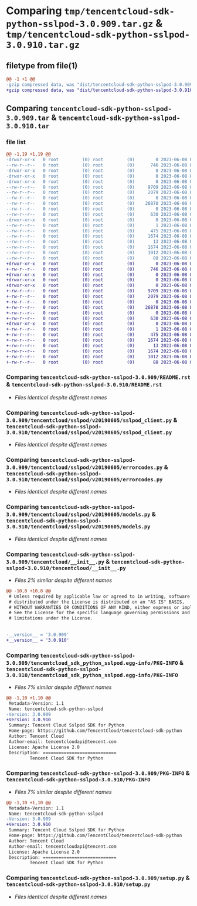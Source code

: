 # Comparing `tmp/tencentcloud-sdk-python-sslpod-3.0.909.tar.gz` & `tmp/tencentcloud-sdk-python-sslpod-3.0.910.tar.gz`

## filetype from file(1)

```diff
@@ -1 +1 @@
-gzip compressed data, was "dist/tencentcloud-sdk-python-sslpod-3.0.909.tar", last modified: Thu Jun  8 00:32:36 2023, max compression
+gzip compressed data, was "dist/tencentcloud-sdk-python-sslpod-3.0.910.tar", last modified: Thu Jun  8 09:18:48 2023, max compression
```

## Comparing `tencentcloud-sdk-python-sslpod-3.0.909.tar` & `tencentcloud-sdk-python-sslpod-3.0.910.tar`

### file list

```diff
@@ -1,19 +1,19 @@
-drwxr-xr-x   0 root         (0) root         (0)        0 2023-06-08 00:32:36.000000 tencentcloud-sdk-python-sslpod-3.0.909/
--rw-r--r--   0 root         (0) root         (0)      746 2023-06-08 00:32:36.000000 tencentcloud-sdk-python-sslpod-3.0.909/README.rst
-drwxr-xr-x   0 root         (0) root         (0)        0 2023-06-08 00:32:36.000000 tencentcloud-sdk-python-sslpod-3.0.909/tencentcloud/
-drwxr-xr-x   0 root         (0) root         (0)        0 2023-06-08 00:32:36.000000 tencentcloud-sdk-python-sslpod-3.0.909/tencentcloud/sslpod/
-drwxr-xr-x   0 root         (0) root         (0)        0 2023-06-08 00:32:36.000000 tencentcloud-sdk-python-sslpod-3.0.909/tencentcloud/sslpod/v20190605/
--rw-r--r--   0 root         (0) root         (0)     9709 2023-06-08 00:32:36.000000 tencentcloud-sdk-python-sslpod-3.0.909/tencentcloud/sslpod/v20190605/sslpod_client.py
--rw-r--r--   0 root         (0) root         (0)     2079 2023-06-08 00:32:36.000000 tencentcloud-sdk-python-sslpod-3.0.909/tencentcloud/sslpod/v20190605/errorcodes.py
--rw-r--r--   0 root         (0) root         (0)        0 2023-06-08 00:32:36.000000 tencentcloud-sdk-python-sslpod-3.0.909/tencentcloud/sslpod/v20190605/__init__.py
--rw-r--r--   0 root         (0) root         (0)    26878 2023-06-08 00:32:36.000000 tencentcloud-sdk-python-sslpod-3.0.909/tencentcloud/sslpod/v20190605/models.py
--rw-r--r--   0 root         (0) root         (0)        0 2023-06-08 00:32:36.000000 tencentcloud-sdk-python-sslpod-3.0.909/tencentcloud/sslpod/__init__.py
--rw-r--r--   0 root         (0) root         (0)      630 2023-06-08 00:32:36.000000 tencentcloud-sdk-python-sslpod-3.0.909/tencentcloud/__init__.py
-drwxr-xr-x   0 root         (0) root         (0)        0 2023-06-08 00:32:36.000000 tencentcloud-sdk-python-sslpod-3.0.909/tencentcloud_sdk_python_sslpod.egg-info/
--rw-r--r--   0 root         (0) root         (0)        1 2023-06-08 00:32:36.000000 tencentcloud-sdk-python-sslpod-3.0.909/tencentcloud_sdk_python_sslpod.egg-info/dependency_links.txt
--rw-r--r--   0 root         (0) root         (0)      475 2023-06-08 00:32:36.000000 tencentcloud-sdk-python-sslpod-3.0.909/tencentcloud_sdk_python_sslpod.egg-info/SOURCES.txt
--rw-r--r--   0 root         (0) root         (0)     1674 2023-06-08 00:32:36.000000 tencentcloud-sdk-python-sslpod-3.0.909/tencentcloud_sdk_python_sslpod.egg-info/PKG-INFO
--rw-r--r--   0 root         (0) root         (0)       13 2023-06-08 00:32:36.000000 tencentcloud-sdk-python-sslpod-3.0.909/tencentcloud_sdk_python_sslpod.egg-info/top_level.txt
--rw-r--r--   0 root         (0) root         (0)     1674 2023-06-08 00:32:36.000000 tencentcloud-sdk-python-sslpod-3.0.909/PKG-INFO
--rw-r--r--   0 root         (0) root         (0)     1012 2023-06-08 00:32:36.000000 tencentcloud-sdk-python-sslpod-3.0.909/setup.py
--rw-r--r--   0 root         (0) root         (0)       88 2023-06-08 00:32:36.000000 tencentcloud-sdk-python-sslpod-3.0.909/setup.cfg
+drwxr-xr-x   0 root         (0) root         (0)        0 2023-06-08 09:18:48.000000 tencentcloud-sdk-python-sslpod-3.0.910/
+-rw-r--r--   0 root         (0) root         (0)      746 2023-06-08 09:18:48.000000 tencentcloud-sdk-python-sslpod-3.0.910/README.rst
+drwxr-xr-x   0 root         (0) root         (0)        0 2023-06-08 09:18:48.000000 tencentcloud-sdk-python-sslpod-3.0.910/tencentcloud/
+drwxr-xr-x   0 root         (0) root         (0)        0 2023-06-08 09:18:48.000000 tencentcloud-sdk-python-sslpod-3.0.910/tencentcloud/sslpod/
+drwxr-xr-x   0 root         (0) root         (0)        0 2023-06-08 09:18:48.000000 tencentcloud-sdk-python-sslpod-3.0.910/tencentcloud/sslpod/v20190605/
+-rw-r--r--   0 root         (0) root         (0)     9709 2023-06-08 09:18:48.000000 tencentcloud-sdk-python-sslpod-3.0.910/tencentcloud/sslpod/v20190605/sslpod_client.py
+-rw-r--r--   0 root         (0) root         (0)     2079 2023-06-08 09:18:48.000000 tencentcloud-sdk-python-sslpod-3.0.910/tencentcloud/sslpod/v20190605/errorcodes.py
+-rw-r--r--   0 root         (0) root         (0)        0 2023-06-08 09:18:48.000000 tencentcloud-sdk-python-sslpod-3.0.910/tencentcloud/sslpod/v20190605/__init__.py
+-rw-r--r--   0 root         (0) root         (0)    26878 2023-06-08 09:18:48.000000 tencentcloud-sdk-python-sslpod-3.0.910/tencentcloud/sslpod/v20190605/models.py
+-rw-r--r--   0 root         (0) root         (0)        0 2023-06-08 09:18:48.000000 tencentcloud-sdk-python-sslpod-3.0.910/tencentcloud/sslpod/__init__.py
+-rw-r--r--   0 root         (0) root         (0)      630 2023-06-08 09:18:48.000000 tencentcloud-sdk-python-sslpod-3.0.910/tencentcloud/__init__.py
+drwxr-xr-x   0 root         (0) root         (0)        0 2023-06-08 09:18:48.000000 tencentcloud-sdk-python-sslpod-3.0.910/tencentcloud_sdk_python_sslpod.egg-info/
+-rw-r--r--   0 root         (0) root         (0)        1 2023-06-08 09:18:48.000000 tencentcloud-sdk-python-sslpod-3.0.910/tencentcloud_sdk_python_sslpod.egg-info/dependency_links.txt
+-rw-r--r--   0 root         (0) root         (0)      475 2023-06-08 09:18:48.000000 tencentcloud-sdk-python-sslpod-3.0.910/tencentcloud_sdk_python_sslpod.egg-info/SOURCES.txt
+-rw-r--r--   0 root         (0) root         (0)     1674 2023-06-08 09:18:48.000000 tencentcloud-sdk-python-sslpod-3.0.910/tencentcloud_sdk_python_sslpod.egg-info/PKG-INFO
+-rw-r--r--   0 root         (0) root         (0)       13 2023-06-08 09:18:48.000000 tencentcloud-sdk-python-sslpod-3.0.910/tencentcloud_sdk_python_sslpod.egg-info/top_level.txt
+-rw-r--r--   0 root         (0) root         (0)     1674 2023-06-08 09:18:48.000000 tencentcloud-sdk-python-sslpod-3.0.910/PKG-INFO
+-rw-r--r--   0 root         (0) root         (0)     1012 2023-06-08 09:18:48.000000 tencentcloud-sdk-python-sslpod-3.0.910/setup.py
+-rw-r--r--   0 root         (0) root         (0)       88 2023-06-08 09:18:48.000000 tencentcloud-sdk-python-sslpod-3.0.910/setup.cfg
```

### Comparing `tencentcloud-sdk-python-sslpod-3.0.909/README.rst` & `tencentcloud-sdk-python-sslpod-3.0.910/README.rst`

 * *Files identical despite different names*

### Comparing `tencentcloud-sdk-python-sslpod-3.0.909/tencentcloud/sslpod/v20190605/sslpod_client.py` & `tencentcloud-sdk-python-sslpod-3.0.910/tencentcloud/sslpod/v20190605/sslpod_client.py`

 * *Files identical despite different names*

### Comparing `tencentcloud-sdk-python-sslpod-3.0.909/tencentcloud/sslpod/v20190605/errorcodes.py` & `tencentcloud-sdk-python-sslpod-3.0.910/tencentcloud/sslpod/v20190605/errorcodes.py`

 * *Files identical despite different names*

### Comparing `tencentcloud-sdk-python-sslpod-3.0.909/tencentcloud/sslpod/v20190605/models.py` & `tencentcloud-sdk-python-sslpod-3.0.910/tencentcloud/sslpod/v20190605/models.py`

 * *Files identical despite different names*

### Comparing `tencentcloud-sdk-python-sslpod-3.0.909/tencentcloud/__init__.py` & `tencentcloud-sdk-python-sslpod-3.0.910/tencentcloud/__init__.py`

 * *Files 2% similar despite different names*

```diff
@@ -10,8 +10,8 @@
 # Unless required by applicable law or agreed to in writing, software
 # distributed under the License is distributed on an "AS IS" BASIS,
 # WITHOUT WARRANTIES OR CONDITIONS OF ANY KIND, either express or implied.
 # See the License for the specific language governing permissions and
 # limitations under the License.
 
 
-__version__ = '3.0.909'
+__version__ = '3.0.910'
```

### Comparing `tencentcloud-sdk-python-sslpod-3.0.909/tencentcloud_sdk_python_sslpod.egg-info/PKG-INFO` & `tencentcloud-sdk-python-sslpod-3.0.910/tencentcloud_sdk_python_sslpod.egg-info/PKG-INFO`

 * *Files 7% similar despite different names*

```diff
@@ -1,10 +1,10 @@
 Metadata-Version: 1.1
 Name: tencentcloud-sdk-python-sslpod
-Version: 3.0.909
+Version: 3.0.910
 Summary: Tencent Cloud Sslpod SDK for Python
 Home-page: https://github.com/TencentCloud/tencentcloud-sdk-python
 Author: Tencent Cloud
 Author-email: tencentcloudapi@tencent.com
 License: Apache License 2.0
 Description: ============================
         Tencent Cloud SDK for Python
```

### Comparing `tencentcloud-sdk-python-sslpod-3.0.909/PKG-INFO` & `tencentcloud-sdk-python-sslpod-3.0.910/PKG-INFO`

 * *Files 7% similar despite different names*

```diff
@@ -1,10 +1,10 @@
 Metadata-Version: 1.1
 Name: tencentcloud-sdk-python-sslpod
-Version: 3.0.909
+Version: 3.0.910
 Summary: Tencent Cloud Sslpod SDK for Python
 Home-page: https://github.com/TencentCloud/tencentcloud-sdk-python
 Author: Tencent Cloud
 Author-email: tencentcloudapi@tencent.com
 License: Apache License 2.0
 Description: ============================
         Tencent Cloud SDK for Python
```

### Comparing `tencentcloud-sdk-python-sslpod-3.0.909/setup.py` & `tencentcloud-sdk-python-sslpod-3.0.910/setup.py`

 * *Files identical despite different names*

